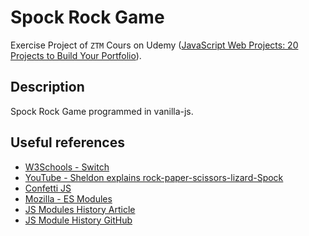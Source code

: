 # Spock Rock Game

Exercise Project of `ZTM` Cours on Udemy ([JavaScript Web Projects: 20 Projects to Build Your Portfolio](https://www.udemy.com/course/javascript-web-projects-to-build-your-portfolio-resume)).

## Description

Spock Rock Game programmed in vanilla-js.

## Useful references

- [W3Schools - Switch](https://www.w3schools.com/js/js_switch.asp)
- [YouTube - Sheldon explains rock-paper-scissors-lizard-Spock](https://www.youtube.com/watch?v=405Nh2H4Ucg)
- [Confetti JS](https://www.cssscript.com/confetti-falling-animation/)
- [Mozilla - ES Modules](https://developer.mozilla.org/en-US/docs/Web/JavaScript/Guide/Modules)
- [JS Modules History Article](https://www.sitepoint.com/understanding-es6-modules-via-their-history/)
- [JS Module History GitHub](https://gist.github.com/branneman/558ef3a37ffd58ea004e00db5b201677)
